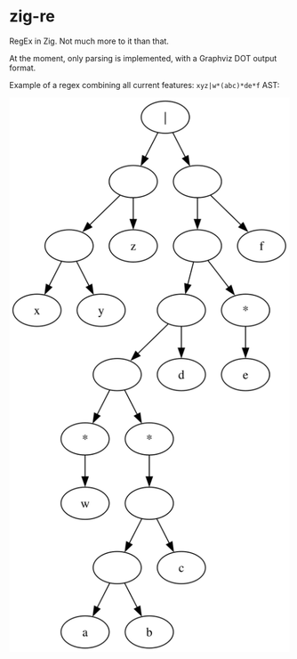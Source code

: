 # zig-re
RegEx in Zig. Not much more to it than that.

At the moment, only parsing is implemented, with a Graphviz DOT output format.

Example of a regex combining all current features: `xyz|w*(abc)*de*f`
AST:

![](assets/example.svg)
